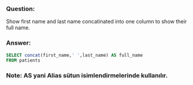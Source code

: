 ### Question:
Show first name and last name concatinated into one column to show their full name.
### Answer:
```SQL
SELECT concat(first_name,' ',last_name) AS full_name 
FROM patients
```
### Note: AS yani Alias sütun isimlendirmelerinde kullanılır.
